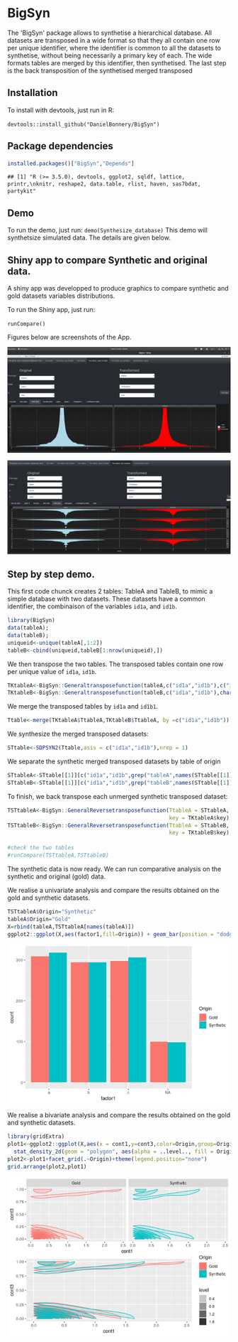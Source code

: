 
BigSyn
======

The 'BigSyn' package allows to synthetise a hierarchical database. All datasets are transposed in a wide format so that they all contain one row per unique identifier, where the identifier is common to all the datasets to synthetise, without being necessarily a primary key of each. The wide formats tables are merged by this identifier, then synthetised. The last step is the back transposition of the synthetised merged transposed

Installation
------------

To install with devtools, just run in R:

`devtools::install_github("DanielBonnery/BigSyn")`

Package dependencies
--------------------

``` r
installed.packages()["BigSyn","Depends"]
```

    ## [1] "R (>= 3.5.0), devtools, ggplot2, sqldf, lattice, printr,\nknitr, reshape2, data.table, rlist, haven, sas7bdat, partykit"

Demo
----

To run the demo, just run: `demo(Synthesize_database)` This demo will synthetsize simulated data. The details are given below.

Shiny app to compare Synthetic and original data.
-------------------------------------------------

A shiny app was developped to produce graphics to compare synthetic and gold datasets variables distributions.

To run the Shiny app, just run:

`runCompare()`

Figures below are screenshots of the App.

![](README_files/shinyapp1.png)<!-- -->

![](README_files/shinyapp2.png)<!-- -->

Step by step demo.
------------------

This first code chunck creates 2 tables: TableA and TableB, to mimic a simple database with two datasets. These datasets have a common identifier, the combinaison of the variables `id1a`, and `id1b`.

``` r
library(BigSyn)
data(tableA);
data(tableB);
uniqueid<-unique(tableA[,1:2])
tableB<-cbind(uniqueid,tableB[1:nrow(uniqueid),])
```

We then transpose the two tables. The transposed tables contain one row per unique value of `id1a`, `id1b`.

``` r
TKtableA<-BigSyn::Generaltransposefunction(tableA,c("id1a","id1b"),c("id2a","id2b"))
TKtableB<-BigSyn::Generaltransposefunction(tableB,c("id1a","id1b"),character(0))
```

We merge the transposed tables by `id1a` and `id1b1`.

``` r
Ttable<-merge(TKtableA$TtableA,TKtableB$TtableA, by =c("id1a","id1b"))
```

We synthesize the merged transposed datasets:

``` r
STtable<-SDPSYN2(Ttable,asis = c("id1a","id1b"),nrep = 1)
```

We separate the synthetic merged transposed datasets by table of origin

``` r
STtableA<-STtable[[1]][c("id1a","id1b",grep("tableA",names(STtable[[1]]),value = TRUE))]
STtableB<-STtable[[1]][c("id1a","id1b",grep("tableB",names(STtable[[1]]),value = TRUE))]
```

To finish, we back transpose each unmerged synthetic transposed dataset:

``` r
TSTtableA<-BigSyn::GeneralReversetransposefunction(TtableA = STtableA,
                                                   key = TKtableA$key)
TSTtableB<-BigSyn::GeneralReversetransposefunction(TtableA = STtableB,
                                                   key = TKtableB$key)

#check the two tables
#runCompare(TSTtableA,TSTtableB)
```

The synthetic data is now ready. We can run comparative analysis on the synthetic and original (gold) data.

We realise a univariate analysis and compare the results obtained on the gold and synthetic datasets.

``` r
TSTtableA$Origin="Synthetic"
tableA$Origin="Gold"
X=rbind(tableA,TSTtableA[names(tableA)])
ggplot2::ggplot(X,aes(factor1,fill=Origin)) + geom_bar(position = "dodge")
```

![](README_files/figure-markdown_github/unnamed-chunk-9-1.png)

We realise a bivariate analysis and compare the results obtained on the gold and synthetic datasets.

``` r
library(gridExtra)
plot1<-ggplot2::ggplot(X,aes(x = cont1,y=cont3,color=Origin,group=Origin))+
  stat_density_2d(geom = "polygon", aes(alpha = ..level.., fill = Origin))
plot2<-plot1+facet_grid(.~Origin)+theme(legend.position="none")
grid.arrange(plot2,plot1)
```

![](README_files/figure-markdown_github/unnamed-chunk-10-1.png)
